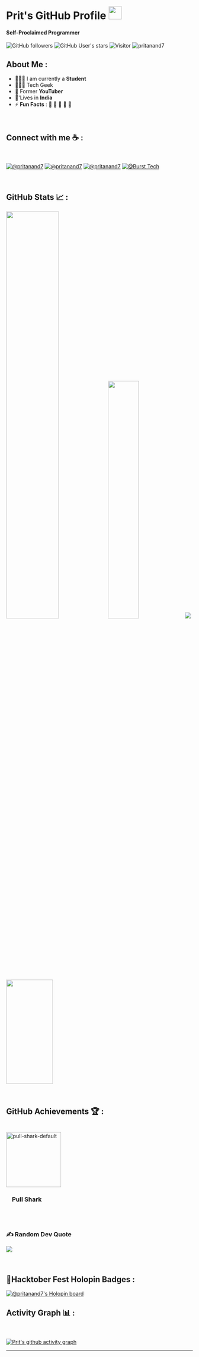 # Prit's GitHub Profile <img src="https://media.giphy.com/media/hvRJCLFzcasrR4ia7z/giphy.gif" width="35"> 

#### Self-Proclaimed Programmer

![GitHub followers](https://img.shields.io/github/followers/pritanand7?style=social) ![GitHub User's stars](https://img.shields.io/github/stars/pritanand7?style=social) ![Visitor](https://visitor-badge.laobi.icu/badge?page_id=pritanand7.repoName) <img src="https://komarev.com/ghpvc/?username=pritanand7" alt="pritanand7" />

## About Me :

- 🧑🏻‍🎓 I am currently a **Student** 
- 🧑🏻‍💻 Tech Geek
- 🏢 Former **YouTuber**  
- 🏡'Lives in **India** 
- ⚡ **Fun Facts** : 🍕 🏉 🏏 🎥 🚞


<br>

## Connect with me ☕ :

<br>

[![@pritanand7](https://img.icons8.com/fluency/48/000000/instagram-new.png "@pritanand7")](https://www.instagram.com/pritanand7) [![@pritanand7](https://img.icons8.com/fluency/48/000000/linkedin.png "@pritanand7")](https://linkedin.com/in/pritanand7) [![@pritanand7](https://img.icons8.com/fluency/48/000000/twitter-squared.png "@pritanand7")](https://twitter.com/pritanand7) [![@Burst Tech](https://github.com/pritanand7/pritanand7/assets/93637274/ce1066c3-aba3-4774-84bc-0a4b76775e50 "@BurstTech")](https://www.youtube.com/@BurstTech) 

<br>

## GitHub Stats 📈 :

<span><picture><img src="https://github-readme-stats.vercel.app/api?username=pritanand7&show_icons=true&include_all_commits=true&theme=transparent&hide_border=false" width=53% height=53%/></picture> &nbsp;<picture><img src="https://github-readme-stats.vercel.app/api/top-langs/?username=pritanand7&langs_count=6&layout=compact&theme=transparent&hide_border=false" width=40.5% height=40.5%/></picture>
</span>
![](https://github-contributor-stats.vercel.app/api?username=pritanand7&limit=5&theme=default&combine_all_yearly_contributions=true)
<img src="https://github-readme-streak-stats.herokuapp.com/?user=pritanand7&theme=default&hide_border=false" width=50% height=280px/>


<br>

## GitHub Achievements 🏆 :

<br>

 <img width="148" alt="pull-shark-default" src="https://github.com/pritanand7/pritanand7/assets/93637274/d2551447-dcc4-421d-9dbe-e1ecc9ab937f"> 
<h3>&nbsp;&nbsp;&nbsp;&nbsp;Pull Shark</h3>
  <br>


<br>

### ✍️ Random Dev Quote

![](https://quotes-github-readme.vercel.app/api?type=vetical&theme=default)

<br>



## 🎴Hacktober Fest Holopin Badges :

[![@pritanand7's Holopin board](https://holopin.me/@pritanand7)](https://holopin.io/@pritanand7)

## Activity Graph 📊 :

<br>

[![Prit's github activity graph](https://github-readme-activity-graph.vercel.app/graph?username=pritanand7)](https://github.com/pritanand7/github-readme-activity-graph)

---
